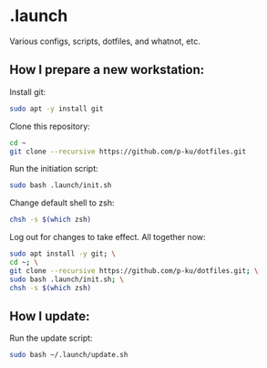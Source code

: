 # .launch

Various configs, scripts, dotfiles, and whatnot, etc.

## How I prepare a new workstation:
Install git:
```bash
sudo apt -y install git
```
Clone this repository:
```bash
cd ~
git clone --recursive https://github.com/p-ku/dotfiles.git
```
Run the initiation script:
```bash
sudo bash .launch/init.sh
```
Change default shell to zsh:
```bash
chsh -s $(which zsh)
```
Log out for changes to take effect.
All together now:
```bash
sudo apt install -y git; \
cd ~; \
git clone --recursive https://github.com/p-ku/dotfiles.git; \
sudo bash .launch/init.sh; \
chsh -s $(which zsh)
```
## How I update:
Run the update script:
```bash
sudo bash ~/.launch/update.sh
```
